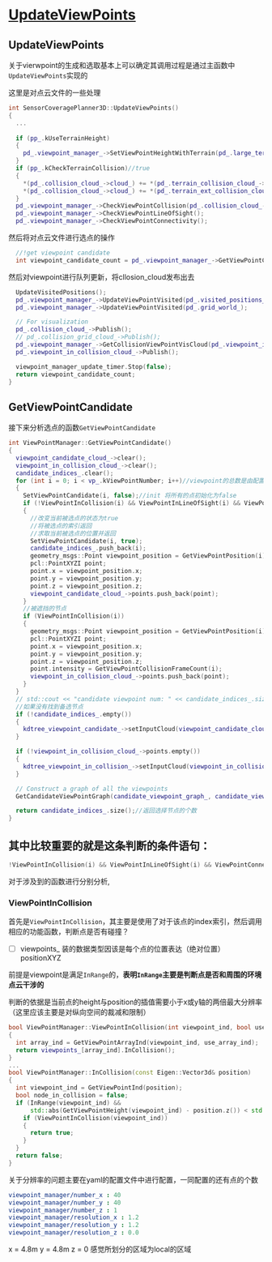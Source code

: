 # [UpdateViewPoints](https://github.com/shu1ong/gitblog/issues/28)

## UpdateViewPoints

关于vierwpoint的生成和选取基本上可以确定其调用过程是通过主函数中`UpdateViewPoints`实现的

这里是对点云文件的一些处理
```C++
int SensorCoveragePlanner3D::UpdateViewPoints()
{
  ...
  
  if (pp_.kUseTerrainHeight)
  {
    pd_.viewpoint_manager_->SetViewPointHeightWithTerrain(pd_.large_terrain_cloud_->cloud_);
  }
  if (pp_.kCheckTerrainCollision)//true
  {
    *(pd_.collision_cloud_->cloud_) += *(pd_.terrain_collision_cloud_->cloud_);
    *(pd_.collision_cloud_->cloud_) += *(pd_.terrain_ext_collision_cloud_->cloud_);
  }
  pd_.viewpoint_manager_->CheckViewPointCollision(pd_.collision_cloud_->cloud_);
  pd_.viewpoint_manager_->CheckViewPointLineOfSight();
  pd_.viewpoint_manager_->CheckViewPointConnectivity();
  ```
然后将对点云文件进行选点的操作
```c++
  //!get viewpoint candidate
  int viewpoint_candidate_count = pd_.viewpoint_manager_->GetViewPointCandidate();
```

然后对viewpoint进行队列更新，将cllosion_cloud发布出去
```c++
  UpdateVisitedPositions();
  pd_.viewpoint_manager_->UpdateViewPointVisited(pd_.visited_positions_);
  pd_.viewpoint_manager_->UpdateViewPointVisited(pd_.grid_world_);

  // For visualization
  pd_.collision_cloud_->Publish();
  // pd_.collision_grid_cloud_->Publish();
  pd_.viewpoint_manager_->GetCollisionViewPointVisCloud(pd_.viewpoint_in_collision_cloud_->cloud_);
  pd_.viewpoint_in_collision_cloud_->Publish();

  viewpoint_manager_update_timer.Stop(false);
  return viewpoint_candidate_count;
}
```

## GetViewPointCandidate
接下来分析选点的函数`GetViewPointCandidate`


```C++
int ViewPointManager::GetViewPointCandidate()
{
  viewpoint_candidate_cloud_->clear();
  viewpoint_in_collision_cloud_->clear();
  candidate_indices_.clear();
  for (int i = 0; i < vp_.kViewPointNumber; i++)//viewpoint的总数是由配置文件决定的，在每边上决定布种的个数，说明在区域中的布种是均布的
  {
    SetViewPointCandidate(i, false);//init 将所有的点初始化为false
    if (!ViewPointInCollision(i) && ViewPointInLineOfSight(i) && ViewPointConnected(i))//!the condition need to be satified
    { 
      //改变当前被选点的状态为true
      //将被选点的索引返回
      //求取当前被选点的位置并返回
      SetViewPointCandidate(i, true);
      candidate_indices_.push_back(i);
      geometry_msgs::Point viewpoint_position = GetViewPointPosition(i);
      pcl::PointXYZI point;
      point.x = viewpoint_position.x;
      point.y = viewpoint_position.y;
      point.z = viewpoint_position.z;
      viewpoint_candidate_cloud_->points.push_back(point);
    }
    //被遮挡的节点
    if (ViewPointInCollision(i))
    {
      geometry_msgs::Point viewpoint_position = GetViewPointPosition(i);
      pcl::PointXYZI point;
      point.x = viewpoint_position.x;
      point.y = viewpoint_position.y;
      point.z = viewpoint_position.z;
      point.intensity = GetViewPointCollisionFrameCount(i);
      viewpoint_in_collision_cloud_->points.push_back(point);
    }
  }
  // std::cout << "candidate viewpoint num: " << candidate_indices_.size() << std::endl;
  //如果没有找到备选节点
  if (!candidate_indices_.empty())
  {
    kdtree_viewpoint_candidate_->setInputCloud(viewpoint_candidate_cloud_);//todo？？？？
  }

  if (!viewpoint_in_collision_cloud_->points.empty())
  {
    kdtree_viewpoint_in_collision_->setInputCloud(viewpoint_in_collision_cloud_);
  }

  // Construct a graph of all the viewpoints
  GetCandidateViewPointGraph(candidate_viewpoint_graph_, candidate_viewpoint_dist_, candidate_viewpoint_position_);

  return candidate_indices_.size();//返回选择节点的个数
}

```


## 其中比较重要的就是这条判断的条件语句：
```c++
!ViewPointInCollision(i) && ViewPointInLineOfSight(i) && ViewPointConnected(i)
```

对于涉及到的函数进行分别分析,

### ViewPointInCollision

首先是`ViewPointInCollision`，其主要是使用了对于该点的index索引，然后调用相应的功能函数，判断点是否有碰撞？

- [ ] viewpoints_ 装的数据类型因该是每个点的位置表达（绝对位置）positionXYZ

前提是viewpoint是满足`InRange`的，**表明`InRange`主要是判断点是否和周围的环境点云干涉的**

判断的依据是当前点的height与position的插值需要小于x或y轴的两倍最大分辨率（这里应该主要是对纵向空间的裁减和限制）

```C++
bool ViewPointManager::ViewPointInCollision(int viewpoint_ind, bool use_array_ind)
{
  int array_ind = GetViewPointArrayInd(viewpoint_ind, use_array_ind);
  return viewpoints_[array_ind].InCollision();
}
...
bool ViewPointManager::InCollision(const Eigen::Vector3d& position)
{
  int viewpoint_ind = GetViewPointInd(position);
  bool node_in_collision = false;
  if (InRange(viewpoint_ind) &&
      std::abs(GetViewPointHeight(viewpoint_ind) - position.z()) < std::max(vp_.kResolution.x(), vp_.kResolution.y()) * 2) {
    if (ViewPointInCollision(viewpoint_ind))
    {
      return true;
    }
  }
  return false;
}

```

关于分辨率的问题主要在yaml的配置文件中进行配置，一同配置的还有点的个数
```yaml
viewpoint_manager/number_x : 40
viewpoint_manager/number_y : 40
viewpoint_manager/number_z : 1
viewpoint_manager/resolution_x : 1.2
viewpoint_manager/resolution_y : 1.2
viewpoint_manager/resolution_z : 0.0
```
x = 4.8m y = 4.8m z = 0 感觉所划分的区域为local的区域

